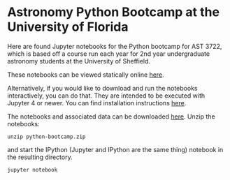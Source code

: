 Astronomy Python Bootcamp at the University of Florida
======================================================

Here are found Jupyter notebooks for the Python bootcamp for AST 3722, which is
based off a course run each year for 2nd year undergraduate astronomy students
at the University of Sheffield. 

These notebooks can be viewed statically online  [here](http://nbviewer.ipython.org/github/keflavich/python-bootcamp/tree/master/).

Alternatively, if you would like to download and run the notebooks
interactively, you can do that. They are intended to be executed
with Jupyter 4 or newer. You can find installation instructions
[here](http://jupyter.readthedocs.org/en/latest/install.html).

The notebooks and associated data can be downloaded [here](https://github.com/keflavich/python-bootcamp/zipball/master).
Unzip the notebooks:

```
unzip python-bootcamp.zip
```

and start the IPython (Jupyter and IPython are the same thing) notebook in the resulting directory.

```
jupyter notebook
```

